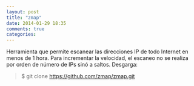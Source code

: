 ```yaml
---
layout: post
title: "zmap"
date: 2014-01-29 18:35
comments: true
categories: 
---
```

Herramienta que permite escanear las direcciones IP de todo Internet en menos de 1 hora. Para incrementar la velocidad, el escaneo no se realiza por orden de número de IPs sinó a saltos. Desgarga:

>$ git clone https://github.com/zmap/zmap.git

